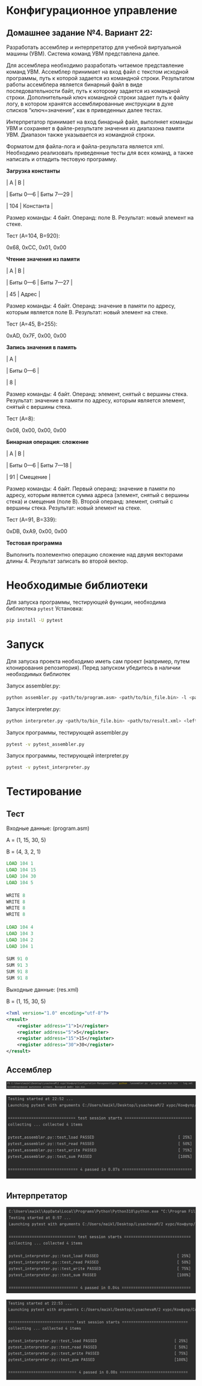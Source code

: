 # Конфигурационное управление
## Домашнее задание №4. Вариант 22:

Разработать ассемблер и интерпретатор для учебной виртуальной машины 
(УВМ). Система команд УВМ представлена далее. 

Для ассемблера необходимо разработать читаемое представление команд 
УВМ. Ассемблер принимает на вход файл с текстом исходной программы, путь к 
которой задается из командной строки. Результатом работы ассемблера является 
бинарный файл в виде последовательности байт, путь к которому задается из 
командной строки. Дополнительный ключ командной строки задает путь к файлу
логу, в котором хранятся ассемблированные инструкции в духе списков 
“ключ=значение”, как в приведенных далее тестах. 

Интерпретатор принимает на вход бинарный файл, выполняет команды УВМ 
и сохраняет в файле-результате значения из диапазона памяти УВМ. Диапазон 
также указывается из командной строки. 

Форматом для файла-лога и файла-результата является xml. 
Необходимо реализовать приведенные тесты для всех команд, а также 
написать и отладить тестовую программу.

**Загрузка константы**

| A | B |

| Биты 0—6 | Биты 7—29 |

| 104 | Константа |

Размер команды: 4 байт. Операнд: поле B. Результат: новый элемент на стеке. 

Тест (A=104, B=920):

0x68, 0xCC, 0x01, 0x00 

**Чтение значения из памяти**

| A | B |

| Биты 0—6 | Биты 7—27 |

| 45 | Адрес |

Размер команды: 4 байт. Операнд: значение в памяти по адресу, которым 
является поле B. Результат: новый элемент на стеке. 

Тест (A=45, B=255):

0xAD, 0x7F, 0x00, 0x00

**Запись значения в память**

| A |

| Биты 0—6 |

| 8 |

Размер команды: 4 байт. Операнд: элемент, снятый с вершины стека. 
Результат: значение в памяти по адресу, которым является элемент, снятый с 
вершины стека. 

Тест (A=8):

0x08, 0x00, 0x00, 0x00

**Бинарная операция: сложение**

| A | B |

| Биты 0—6 | Биты 7—18 |

| 91 | Смещение |

Размер команды: 4 байт. Первый операнд: значение в памяти по адресу, 
которым является сумма адреса (элемент, снятый с вершины стека) и смещения 
(поле B). Второй операнд: элемент, снятый с вершины стека. Результат: новый 
элемент на стеке. 

Тест (A=91, B=339):

0xDB, 0xA9, 0x00, 0x00

**Тестовая программа**

Выполнить поэлементно операцию сложение над двумя векторами длины 4. 
Результат записать во второй вектор. 

# Необходимые библиотеки
Для запуска программы, тестирующей функции, необходима библиотека `pytest`
Установка:
```BASH
pip install -U pytest
```

# Запуск
Для запуска проекта необходимо иметь сам проект (например, путем клонирования репозитория).
Перед запуском убедитесь в наличии необходимых библиотек

Запуск assembler.py:
```Bash
python assembler.py <path/to/program.asm> <path/to/bin_file.bin> -l <path/to/log.xml>
```

Запуск interpreter.py:
```Bash
python interpreter.py <path/to/bin_file.bin> <path/to/result.xml> <left_boundary:right_boundary>
```

Запуск программы, тестирующей assembler.py
```BASH
pytest -v pytest_assembler.py
```

Запуск программы, тестирующей interpreter.py
```BASH
pytest -v pytest_interpreter.py
```

# Тестирование

## Тест

Входные данные: (program.asm)

A = (1, 15, 30, 5)

B = (4, 3, 2, 1)

```asm
LOAD 104 1
LOAD 104 15
LOAD 104 30
LOAD 104 5

WRITE 8
WRITE 8
WRITE 8
WRITE 8

LOAD 104 4
LOAD 104 3
LOAD 104 2
LOAD 104 1

SUM 91 0
SUM 91 3
SUM 91 8
SUM 91 8

```

Выходные данные: (res.xml)

B = (1, 15, 30, 5)

```xml
<?xml version="1.0" encoding="utf-8"?>
<result>
	<register address="1">1</register>
	<register address="5">5</register>
	<register address="15">15</register>
	<register address="30">30</register>
</result>

```


## Ассемблер

![img.png](png/assembler.png)

![img.png](png/pytest_assembler.png)

## Интерпретатор

![img_1.png](png/interpreter.png)

![](png/pytest_interpreter.png)

